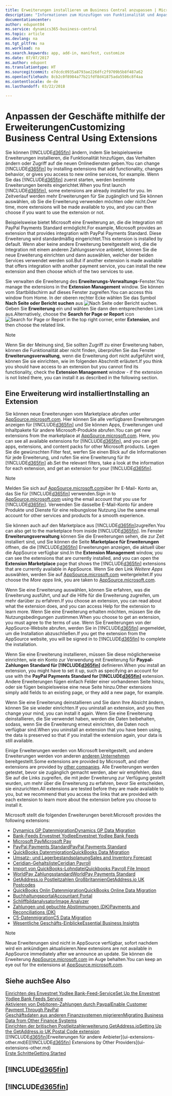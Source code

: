 ```yaml
---
title: Erweiterungen installieren um Business Central anzupassen | Microsoft Docs
description: "Informationen zum Hinzufügen von Funktionalität und Anpassungen für Business Central durch die Installation von Erweiterungen."
documentationcenter: 
author: edupont04
ms.service: dynamics365-business-central
ms.topic: article
ms.devlang: na
ms.tgt_pltfrm: na
ms.workload: na
ms.search.keywords: app, add-in, manifest, customize
ms.date: 07/07/2017
ms.author: edupont
ms.translationtype: HT
ms.sourcegitcommit: e7dcdc0935a8793ae226dfc2f9709b5b8f487a62
ms.openlocfilehash: 8cb2c0f8984a77b21fdf8d41875ada5506c8f4aa
ms.contentlocale: de-de
ms.lasthandoff: 03/22/2018

---
```

# <a name="customizing-business-central-using-extensions"></a><span data-ttu-id="c0fba-103">Anpassen der Geschäfte mithilfe der Erweiterungen</span><span class="sxs-lookup"><span data-stu-id="c0fba-103">Customizing Business Central Using Extensions</span></span>
<span data-ttu-id="c0fba-104">Sie können [!INCLUDE[d365fin](includes/d365fin_md.md)] ändern, indem Sie beispielsweise Erweiterungen installieren, die Funktionalität hinzufügen, das Verhalten ändern oder Zugriff auf die neuen Onlinediensten geben.</span><span class="sxs-lookup"><span data-stu-id="c0fba-104">You can change [!INCLUDE[d365fin](includes/d365fin_md.md)] by installing extensions that add functionality, changes behavior, or gives you access to new online services, for example.</span></span>
<span data-ttu-id="c0fba-105">Wenn Sie das [!INCLUDE[d365fin](includes/d365fin_md.md)] zuerst starten, werden bestimmte Erweiterungen bereits eingerichtet.</span><span class="sxs-lookup"><span data-stu-id="c0fba-105">When you first launch [!INCLUDE[d365fin](includes/d365fin_md.md)], some extensions are already installed for you.</span></span> <span data-ttu-id="c0fba-106">Im Zeitverlauf werden mehr Erweiterungen für Sie zugänglich und Sie können auswählen, ob Sie die Erweiterung verwenden möchten oder nicht.</span><span class="sxs-lookup"><span data-stu-id="c0fba-106">Over time, more extensions will be made available to you, and you can then choose if you want to use the extension or not.</span></span>

<span data-ttu-id="c0fba-107">Beispielsweise bietet Microsoft eine Erweiterung an, die die Integration mit PayPal Payments Standard ermöglicht.</span><span class="sxs-lookup"><span data-stu-id="c0fba-107">For example, Microsoft provides an extension that provides integration with PayPal Payments Standard.</span></span> <span data-ttu-id="c0fba-108">Diese Erweiterung wird standardmäßig eingerichtet.</span><span class="sxs-lookup"><span data-stu-id="c0fba-108">This extension is installed by default.</span></span>
<span data-ttu-id="c0fba-109">Wenn aber keine andere Erweiterung bereitgestellt wird, die die Integration mit einem anderen Zahlungsservice anbietet, können Sie die neue Erweiterung einrichten und dann auswählen, welcher der beiden Services verwendet werden soll.</span><span class="sxs-lookup"><span data-stu-id="c0fba-109">But if another extension is made available that offers integration with another payment service, you can install the new extension and then choose which of the two services to use.</span></span>  

<span data-ttu-id="c0fba-110">Sie verwalten die Erweiterung des **Erweiterungs-Verwaltungs**-Fenster.</span><span class="sxs-lookup"><span data-stu-id="c0fba-110">You manage the extensions in the **Extension Management** window.</span></span> <span data-ttu-id="c0fba-111">Sie können vom Startbildschirm auf dieses Fenster zugreifen.</span><span class="sxs-lookup"><span data-stu-id="c0fba-111">You can access this window from Home.</span></span> <span data-ttu-id="c0fba-112">In der oberen rechter Ecke wählen Sie das Symbol **Nach Seite oder Bericht suchen** aus ![Nach Seite oder Bericht suchen](media/ui-search/search_small.png "Symbol nach Seite oder Bericht suchen"). Geben Sie **Erweiterung** ein und wählen Sie dann den entsprechenden Link aus.</span><span class="sxs-lookup"><span data-stu-id="c0fba-112">Alternatively, choose the **Search for Page or Report** icon ![Search for Page or Report](media/ui-search/search_small.png "Search for Page or Report icon") in the top right corner, enter **Extension**, and then choose the related link.</span></span>  

> [!NOTE]  
>   <span data-ttu-id="c0fba-113">Wenn Sie der Meinung sind, Sie sollten Zugriff zu einer Erweiterung haben, können die Funktionalität aber nicht finden, überprüfen Sie das Fenster **Erweiterungsverwaltung**, wenn die Erweiterung dort nicht aufgeführt wird, können Sie sie einrichten, wie im folgenden Abschnitt erläutert.</span><span class="sxs-lookup"><span data-stu-id="c0fba-113">If you think you should have access to an extension but you cannot find its functionality, check the **Extension Management** window - if the extension is not listed there, you can install it as described in the following section.</span></span>  

## <a name="installing-an-extension"></a><span data-ttu-id="c0fba-114">Eine Erweiterung wird installiert</span><span class="sxs-lookup"><span data-stu-id="c0fba-114">Installing an Extension</span></span>
<span data-ttu-id="c0fba-115">Sie können neue Erweiterungen vom Marketplace abrufen unter [AppSource.microsoft.com](https://appsource.microsoft.com/en-us/marketplace/apps?product=dynamics-365%3Bdynamics-365-for-financials&page=1). Hier können Sie alle verfügbaren Erweiterungen anzeigen für [!INCLUDE[d365fin](includes/d365fin_md.md)] und Sie können Apps, Erweiterungen und Inhaltpakete für andere Microsoft-Produkte abrufen.</span><span class="sxs-lookup"><span data-stu-id="c0fba-115">You can get new extensions from the marketplace at [AppSource.microsoft.com](https://appsource.microsoft.com/en-us/marketplace/apps?product=dynamics-365%3Bdynamics-365-for-financials&page=1). Here, you can see all available extensions for [!INCLUDE[d365fin](includes/d365fin_md.md)], and you can get apps, extensions, and content packs for other Microsoft products.</span></span> <span data-ttu-id="c0fba-116">Legen Sie die gewünschten Filter fest, werfen Sie einen Blick auf die Informationen für jede Erweiterung, und rufen Sie eine Erweiterung für Ihr [!INCLUDE[d365fin](includes/d365fin_md.md)] ab.</span><span class="sxs-lookup"><span data-stu-id="c0fba-116">Set the relevant filters, take a look at the information for each extension, and get an extension for your [!INCLUDE[d365fin](includes/d365fin_md.md)].</span></span>  
> [!NOTE]  
>   <span data-ttu-id="c0fba-117">Melden Sie sich auf [AppSource.microsoft.com](https://appsource.microsoft.com/)über Ihr E-Mail- Konto an, das Sie für [!INCLUDE[d365fin](includes/d365fin_md.md)] verwenden.</span><span class="sxs-lookup"><span data-stu-id="c0fba-117">Sign in to [AppSource.microsoft.com](https://appsource.microsoft.com/) using the email account that you use for [!INCLUDE[d365fin](includes/d365fin_md.md)].</span></span> <span data-ttu-id="c0fba-118">Verwenden Sie dasselbe E-Mail-Konto für andere Produkte und Dienste für eine reibungslose Nutzung.</span><span class="sxs-lookup"><span data-stu-id="c0fba-118">Use the same email account for other services and products for a smooth experience.</span></span>  

<span data-ttu-id="c0fba-119">Sie können auch auf den Marketplace aus [!INCLUDE[d365fin](includes/d365fin_md.md)]zugreifen.</span><span class="sxs-lookup"><span data-stu-id="c0fba-119">You can also get to the marketplace from inside [!INCLUDE[d365fin](includes/d365fin_md.md)].</span></span> <span data-ttu-id="c0fba-120">Im Fenster **Erweiterungsverwaltung** können Sie die Erweiterungen sehen, die zur Zeit installiert sind, und Sie können die Seite **Marketplace für Erweiterungen** öffnen, die die [!INCLUDE[d365fin](includes/d365fin_md.md)] Erweiterungen anzeigen, die aktuell über die AppSource verfügbar sind.</span><span class="sxs-lookup"><span data-stu-id="c0fba-120">In the **Extension Management** window, you can see the extensions that are currently installed, and you can open the **Extension Marketplace** page that shows the [!INCLUDE[d365fin](includes/d365fin_md.md)] extensions that are currently available in AppSource.</span></span> <span data-ttu-id="c0fba-121">Wenn Sie den Link *Weitere Apps* auswählen, werden Sie auf [AppSource.microsoft.com](https://appsource.microsoft.com/en-us/marketplace/apps?product=dynamics-365%3Bdynamics-365-for-financials&page=1) weitergeleitet.</span><span class="sxs-lookup"><span data-stu-id="c0fba-121">If you choose the *More apps* link, you are taken to [AppSource.microsoft.com](https://appsource.microsoft.com/en-us/marketplace/apps?product=dynamics-365%3Bdynamics-365-for-financials&page=1).</span></span>  

<span data-ttu-id="c0fba-122">Wenn Sie eine Erweiterung auswählen, können Sie erfahren, was die Erweiterung ausführt, und auf die Hilfe für die Erweiterung zugreifen, um mehr darüber zu erfahren.</span><span class="sxs-lookup"><span data-stu-id="c0fba-122">If you choose an extension, you can read about what the extension does, and you can access Help for the extension to learn more.</span></span> <span data-ttu-id="c0fba-123">Wenn Sie eine Erweiterung erhalten möchten, müssen Sie die Nutzungsbedingungen zustimmen.</span><span class="sxs-lookup"><span data-stu-id="c0fba-123">When you choose to get an extension, you must agree to the terms of use.</span></span> <span data-ttu-id="c0fba-124">Wenn Sie Erweiterungen von der AppSource-Website abrufen, werden Sie in [!INCLUDE[d365fin](includes/d365fin_md.md)] angemeldet, um die Installation abzuschließen.</span><span class="sxs-lookup"><span data-stu-id="c0fba-124">If you get the extension from the AppSource website, you will be signed in to [!INCLUDE[d365fin](includes/d365fin_md.md)] to complete the installation.</span></span>  

<span data-ttu-id="c0fba-125">Wenn Sie eine Erweiterung installieren, müssen Sie diese möglicherweise einrichten, wie ein Konto zur Verwendung mit Erweiterung für **Paypal-Zahlungen Standard für [!INCLUDE[d365fin](includes/d365fin_md.md)]** definieren.</span><span class="sxs-lookup"><span data-stu-id="c0fba-125">When you install an extension, you might have to set it up, such as specifying an account for use with the **PayPal Payments Standard for [!INCLUDE[d365fin](includes/d365fin_md.md)]** extension.</span></span>
<span data-ttu-id="c0fba-126">Andere Erweiterungen fügen einfach Felder einer vorhandenen Seite hinzu, oder sie fügen beispielsweise eine neue Seite hinzu.</span><span class="sxs-lookup"><span data-stu-id="c0fba-126">Other extensions simply add fields to an existing page, or they add a new page, for example.</span></span>   

<span data-ttu-id="c0fba-127">Wenn Sie eine Erweiterung deinstallieren und Sie dann Ihre Absicht ändern, können Sie sie wieder einrichten.</span><span class="sxs-lookup"><span data-stu-id="c0fba-127">If you uninstall an extension, and you then change your mind, you can install it again.</span></span> <span data-ttu-id="c0fba-128">Wenn Sie eine Erweiterung deinstallieren, die Sie verwendet haben, werden die Daten beibehalten, sodass, wenn Sie die Erweiterung erneut einrichten, die Daten noch verfügbar sind.</span><span class="sxs-lookup"><span data-stu-id="c0fba-128">When you uninstall an extension that you have been using, the data is preserved so that if you install the extension again, your data is still available.</span></span>  

<span data-ttu-id="c0fba-129">Einige Erweiterungen werden von Microsoft bereitgestellt, und andere Erweiterungen werden von anderen [anderen Unternehmen](ui-extensions-other.md) bereitgestellt.</span><span class="sxs-lookup"><span data-stu-id="c0fba-129">Some extensions are provided by Microsoft, and other extensions are provided by [other companies](ui-extensions-other.md).</span></span> <span data-ttu-id="c0fba-130">Alle Erweiterungen werden getestet, bevor sie zugänglich gemacht werden, aber wir empfehlen, dass Sie auf die Links zugreifen, die mit jeder Erweiterung zur Verfügung gestellt wurden, um mehr über die Erweiterung zu erfahren, bevor Sie entscheiden, sie einzurichten.</span><span class="sxs-lookup"><span data-stu-id="c0fba-130">All extensions are tested before they are made available to you, but we recommend that you access the links that are provided with each extension to learn more about the extension before you choose to install it.</span></span>  

<span data-ttu-id="c0fba-131">Microsoft stellt die folgenden Erweiterungen bereit:</span><span class="sxs-lookup"><span data-stu-id="c0fba-131">Microsoft provides the following extensions:</span></span>  

* [<span data-ttu-id="c0fba-132">Dynamics GP Datenmigration</span><span class="sxs-lookup"><span data-stu-id="c0fba-132">Dynamics GP Data Migration</span></span>](ui-extensions-dynamicsgp-data-migration.md)  
* [<span data-ttu-id="c0fba-133">Bank-Feeds Envestnet Yodlee</span><span class="sxs-lookup"><span data-stu-id="c0fba-133">Envestnet Yodlee Bank Feeds</span></span>](ui-extensions-yodlee-bank-feeds.md)  
* [<span data-ttu-id="c0fba-134">Microsoft Pay</span><span class="sxs-lookup"><span data-stu-id="c0fba-134">Microsoft Pay</span></span>](ui-extensions-microsoft-pay-payments.md)  
* [<span data-ttu-id="c0fba-135">PayPal Payments Standard</span><span class="sxs-lookup"><span data-stu-id="c0fba-135">PayPal Payments Standard</span></span>](ui-extensions-paypal-payments-standard.md)  
* [<span data-ttu-id="c0fba-136">QuickBooks Datenmigration</span><span class="sxs-lookup"><span data-stu-id="c0fba-136">QuickBooks Data Migration</span></span>](ui-extensions-quickbooks-data-migration.md)  
* [<span data-ttu-id="c0fba-137">Umsatz- und Lagerbestandsplanung</span><span class="sxs-lookup"><span data-stu-id="c0fba-137">Sales and Inventory Forecast</span></span>](ui-extensions-sales-forecast.md)  
* [<span data-ttu-id="c0fba-138">Ceridian-Gehaltsliste</span><span class="sxs-lookup"><span data-stu-id="c0fba-138">Ceridian Payroll</span></span>](ui-extensions-ceridian-payroll.md)  
* [<span data-ttu-id="c0fba-139">Import von QuickBooks-Lohndatei</span><span class="sxs-lookup"><span data-stu-id="c0fba-139">Quickbooks Payroll File Import</span></span>](ui-extensions-quickbooks-payroll.md)  
* [<span data-ttu-id="c0fba-140">WorldPay Zahlungsstandard</span><span class="sxs-lookup"><span data-stu-id="c0fba-140">WorldPay Payments Standard</span></span>](ui-extensions-worldpay-payments-standard.md)  
* [<span data-ttu-id="c0fba-141">GetAddress.io Postleitzahlen Großbritannien</span><span class="sxs-lookup"><span data-stu-id="c0fba-141">GetAddress.io UK Postcodes</span></span>](ui-extensions-getaddressio.md)  
* [<span data-ttu-id="c0fba-142">QuickBooks Onlin Datenmigration</span><span class="sxs-lookup"><span data-stu-id="c0fba-142">QuickBooks Online Data Migration</span></span>](ui-extensions-quickbooks-online-data-migration.md)  
* [<span data-ttu-id="c0fba-143">Buchhaltungsportal</span><span class="sxs-lookup"><span data-stu-id="c0fba-143">Accountant Portal</span></span>](ui-extensions-accountant-portal.md)  
* [<span data-ttu-id="c0fba-144">Schliffbildanalysator</span><span class="sxs-lookup"><span data-stu-id="c0fba-144">Image Analyzer</span></span>](ui-extensions-image-analyzer.md)  
* [<span data-ttu-id="c0fba-145">Zahlungen und gebuchte Abstimmungen (DK)</span><span class="sxs-lookup"><span data-stu-id="c0fba-145">Payments and Reconciliations (DK)</span></span>](ui-extensions-payments-reconciliation-formats-dk.md)  
* [<span data-ttu-id="c0fba-146">C5-Datenmigration</span><span class="sxs-lookup"><span data-stu-id="c0fba-146">C5 Data Migration</span></span>](ui-extensions-c5-data-migration.md)  
* [<span data-ttu-id="c0fba-147">Wesentliche Geschäfts-Einblicke</span><span class="sxs-lookup"><span data-stu-id="c0fba-147">Essential Business Insights</span></span>](ui-extensions-essential-business-insights.md)  

> [!NOTE]  
>  <span data-ttu-id="c0fba-148">Neue Erweiterungen sind nicht in AppSource verfügbar, sofort nachdem wird ein ankündigen aktualisieren.</span><span class="sxs-lookup"><span data-stu-id="c0fba-148">New extensions are not available in AppSource immediately after we announce an update.</span></span> <span data-ttu-id="c0fba-149">Sie können die Erweiterung [AppSource.microsoft.com](https://appsource.microsoft.com/en-us/marketplace/apps?product=dynamics-365%3Bdynamics-365-for-financials&page=1) im Auge behalten.</span><span class="sxs-lookup"><span data-stu-id="c0fba-149">You can keep an eye out for the extensions at [AppSource.microsoft.com](https://appsource.microsoft.com/en-us/marketplace/apps?product=dynamics-365%3Bdynamics-365-for-financials&page=1).</span></span>

## <a name="see-also"></a><span data-ttu-id="c0fba-150">Siehe auch</span><span class="sxs-lookup"><span data-stu-id="c0fba-150">See Also</span></span>
[<span data-ttu-id="c0fba-151">Einrichten des Envestnet Yodlee Bank-Feed-Service</span><span class="sxs-lookup"><span data-stu-id="c0fba-151">Set Up the Envestnet Yodlee Bank Feeds Service</span></span>](bank-how-setup-bank-statement-service.md)  
[<span data-ttu-id="c0fba-152">Aktivieren von Debitoren-Zahlungen durch Paypal</span><span class="sxs-lookup"><span data-stu-id="c0fba-152">Enable Customer Payment Through PayPal</span></span>](sales-how-enable-payment-service-extensions.md)  
[<span data-ttu-id="c0fba-153">Geschäftsdaten aus anderen Finanzsystemen migrieren</span><span class="sxs-lookup"><span data-stu-id="c0fba-153">Migrating Business Data from Other Finance Systems</span></span>](upload-data.md)  
[<span data-ttu-id="c0fba-154">Einrichten der britischen Postleitzahlerweiterung GetAddress.io</span><span class="sxs-lookup"><span data-stu-id="c0fba-154">Setting Up the GetAddress.io UK Postal Code extension</span></span>](LocalFunctionality/UnitedKingdom/uk-setup-postal-code-service.md)  
<span data-ttu-id="c0fba-155">[[!INCLUDE[d365fin](includes/d365fin_md.md)]Erweiterungen für andere Anbieter](ui-extensions-other.md)E</span><span class="sxs-lookup"><span data-stu-id="c0fba-155">[[!INCLUDE[d365fin](includes/d365fin_md.md)] Extensions by Other Providers](ui-extensions-other.md)</span></span>  
[<span data-ttu-id="c0fba-156">Erste Schritte</span><span class="sxs-lookup"><span data-stu-id="c0fba-156">Getting Started</span></span>](product-get-started.md)  

## [!INCLUDE[d365fin](includes/free_trial_md.md)]  
## [!INCLUDE[d365fin](includes/training_link_md.md)]

